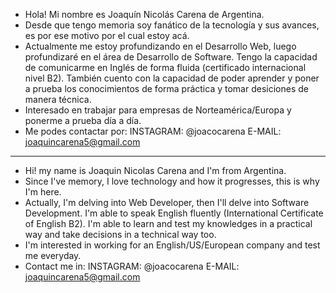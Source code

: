 - Hola! Mi nombre es Joaquín Nicolás Carena de Argentina.
- Desde que tengo memoria soy fanático de la tecnología y sus avances, es por ese motivo por el cual estoy acá.
- Actualmente me estoy profundizando en el Desarrollo Web, luego profundizaré en el área de Desarrollo de Software. Tengo la capacidad de comunicarme en Inglés
de forma fluida (certificado internacional nivel B2). También cuento con la capacidad de poder aprender y poner a prueba los conocimientos de forma práctica y tomar 
desiciones de manera técnica.
- Interesado en trabajar para empresas de Norteamérica/Europa y ponerme a prueba día a día.
- Me podes contactar por:
INSTAGRAM: @joacocarena
E-MAIL: joaquincarena5@gmail.com
--------------------------------------------------------------------------------------------------------------------------------------------------------------------------
- Hi! my name is Joaquin Nicolas Carena and I'm from Argentina.
- Since I've memory, I love technology and how it progresses, this is why I'm here.
- Actually, I'm delving into Web Developer, then I'll delve into Software Development. I'm able to speak English fluently (International Certificate of English B2). I'm
able to learn and test my knowledges in a practical way and take decisions in a technical way too.
- I'm interested in working for an English/US/European company and test me everyday.
- Contact me in:
INSTAGRAM: @joacocarena
E-MAIL: joaquincarena5@gmail.com
